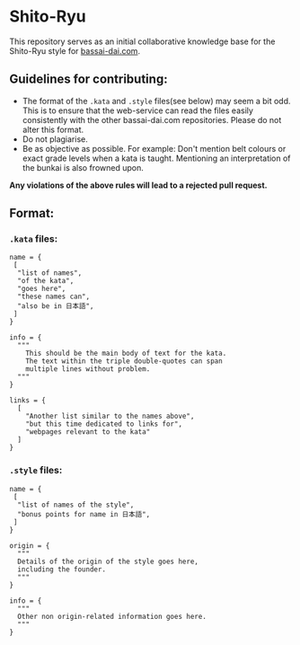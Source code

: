 # Shito-Ryu
This repository serves as an initial collaborative knowledge base for the Shito-Ryu style for [bassai-dai.com](http://www.bassai-dai.com).

## Guidelines for contributing:
* The format of the `.kata` and `.style` files(see below) may seem a bit odd. This is to ensure that the web-service can read the files easily consistently with the other bassai-dai.com repositories. Please do not alter this format.
* Do not plagiarise.
* Be as objective as possible. For example: Don't mention belt colours or exact grade levels when a kata is taught. Mentioning an interpretation of the bunkai is also frowned upon.

**Any violations of the above rules will lead to a rejected pull request.**

## Format:
### `.kata` files:
    name = {
     [
      "list of names",
      "of the kata",
      "goes here",
      "these names can",
      "also be in 日本語",
     ]
    }

    info = {
      """
        This should be the main body of text for the kata.
        The text within the triple double-quotes can span
        multiple lines without problem.
      """
    }

    links = {
      [
        "Another list similar to the names above",
        "but this time dedicated to links for",
        "webpages relevant to the kata"
      ]
    }

### `.style` files:
    name = {
     [
      "list of names of the style",
      "bonus points for name in 日本語",
     ]
    }

    origin = {
      """
      Details of the origin of the style goes here,
      including the founder.
      """
    }

    info = {
      """
      Other non origin-related information goes here.
      """
    }
